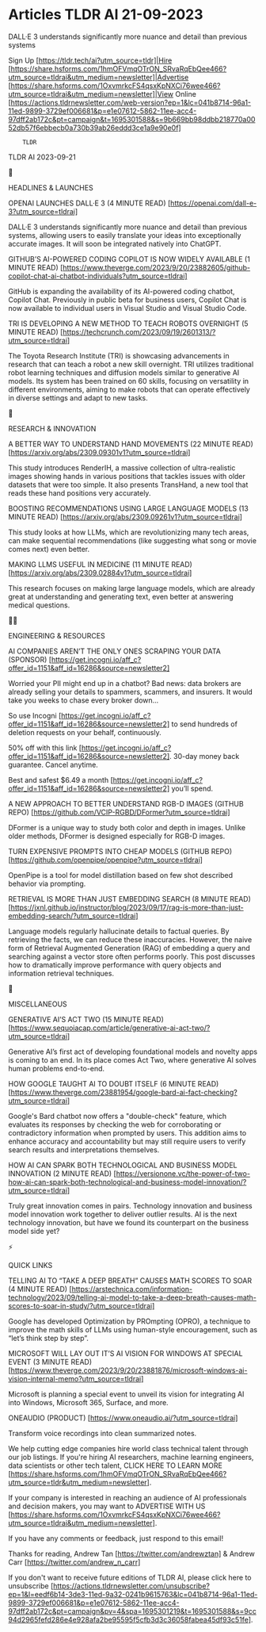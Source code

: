 # Articles TLDR AI 21-09-2023

DALL·E 3 understands significantly more nuance and detail than
previous systems  

Sign Up [https://tldr.tech/ai?utm_source=tldr]|Hire
[https://share.hsforms.com/1hmOFVmqOTrON_SRvaRqEbQee466?utm_source=tldrai&utm_medium=newsletter]|Advertise
[https://share.hsforms.com/1OxvmrkcFS4qsxKpNXCi76wee466?utm_source=tldrai&utm_medium=newsletter]|View
Online
[https://actions.tldrnewsletter.com/web-version?ep=1&lc=041b8714-96a1-11ed-9899-3729ef006681&p=e1e07612-5862-11ee-acc4-97dff2ab172c&pt=campaign&t=1695301588&s=9b669bb98ddbb218770a0052db57f6ebbecb0a730b39ab26eddd3ce1a9e90e0f]


		TLDR 

TLDR AI 2023-09-21

🚀 

HEADLINES & LAUNCHES

OPENAI LAUNCHES DALL·E 3 (4 MINUTE READ)
[https://openai.com/dall-e-3?utm_source=tldrai]

DALL·E 3 understands significantly more nuance and detail than
previous systems, allowing users to easily translate your ideas into
exceptionally accurate images. It will soon be integrated natively
into ChatGPT. 

GITHUB’S AI-POWERED CODING COPILOT IS NOW WIDELY AVAILABLE (1 MINUTE
READ)
[https://www.theverge.com/2023/9/20/23882605/github-copilot-chat-ai-chatbot-individuals?utm_source=tldrai]

GitHub is expanding the availability of its AI-powered coding chatbot,
Copilot Chat. Previously in public beta for business users, Copilot
Chat is now available to individual users in Visual Studio and Visual
Studio Code. 

TRI IS DEVELOPING A NEW METHOD TO TEACH ROBOTS OVERNIGHT (5 MINUTE
READ) [https://techcrunch.com/2023/09/19/2601313/?utm_source=tldrai]

The Toyota Research Institute (TRI) is showcasing advancements in
research that can teach a robot a new skill overnight. TRI utilizes
traditional robot learning techniques and diffusion models similar to
generative AI models. Its system has been trained on 60 skills,
focusing on versatility in different environments, aiming to make
robots that can operate effectively in diverse settings and adapt to
new tasks. 

🧠 

RESEARCH & INNOVATION

A BETTER WAY TO UNDERSTAND HAND MOVEMENTS (22 MINUTE READ)
[https://arxiv.org/abs/2309.09301v1?utm_source=tldrai]

This study introduces RenderIH, a massive collection of
ultra-realistic images showing hands in various positions that tackles
issues with older datasets that were too simple. It also presents
TransHand, a new tool that reads these hand positions very accurately.


BOOSTING RECOMMENDATIONS USING LARGE LANGUAGE MODELS (13 MINUTE READ)
[https://arxiv.org/abs/2309.09261v1?utm_source=tldrai]

This study looks at how LLMs, which are revolutionizing many tech
areas, can make sequential recommendations (like suggesting what song
or movie comes next) even better. 

MAKING LLMS USEFUL IN MEDICINE (11 MINUTE READ)
[https://arxiv.org/abs/2309.02884v1?utm_source=tldrai]

This research focuses on making large language models, which are
already great at understanding and generating text, even better at
answering medical questions. 

🧑‍💻 

ENGINEERING & RESOURCES

AI COMPANIES AREN’T THE ONLY ONES SCRAPING YOUR DATA (SPONSOR)
[https://get.incogni.io/aff_c?offer_id=1151&aff_id=16286&source=newsletter2]

Worried your PII might end up in a chatbot? Bad news: data brokers are
already selling your details to spammers, scammers, and insurers.
It would take you weeks to chase every broker down…

So use Incogni
[https://get.incogni.io/aff_c?offer_id=1151&aff_id=16286&source=newsletter2]
to send hundreds of deletion requests on your behalf, continuously.

50% off with this link
[https://get.incogni.io/aff_c?offer_id=1151&aff_id=16286&source=newsletter2].
30-day money back guarantee. Cancel anytime.

Best and safest $6.49 a month
[https://get.incogni.io/aff_c?offer_id=1151&aff_id=16286&source=newsletter2]
you’ll spend.

A NEW APPROACH TO BETTER UNDERSTAND RGB-D IMAGES (GITHUB REPO)
[https://github.com/VCIP-RGBD/DFormer?utm_source=tldrai]

DFormer is a unique way to study both color and depth in images.
Unlike older methods, DFormer is designed especially for RGB-D images.


TURN EXPENSIVE PROMPTS INTO CHEAP MODELS (GITHUB REPO)
[https://github.com/openpipe/openpipe?utm_source=tldrai]

OpenPipe is a tool for model distillation based on few shot described
behavior via prompting. 

RETRIEVAL IS MORE THAN JUST EMBEDDING SEARCH (8 MINUTE READ)
[https://jxnl.github.io/instructor/blog/2023/09/17/rag-is-more-than-just-embedding-search/?utm_source=tldrai]

Language models regularly hallucinate details to factual queries. By
retrieving the facts, we can reduce these inaccuracies. However, the
naive form of Retrieval Augmented Generation (RAG) of embedding a
query and searching against a vector store often performs poorly. This
post discusses how to dramatically improve performance with query
objects and information retrieval techniques. 

🎁 

MISCELLANEOUS

GENERATIVE AI’S ACT TWO (15 MINUTE READ)
[https://www.sequoiacap.com/article/generative-ai-act-two/?utm_source=tldrai]

Generative AI’s first act of developing foundational models and
novelty apps is coming to an end. In its place comes Act Two, where
generative AI solves human problems end-to-end. 

HOW GOOGLE TAUGHT AI TO DOUBT ITSELF (6 MINUTE READ)
[https://www.theverge.com/23881954/google-bard-ai-fact-checking?utm_source=tldrai]

Google's Bard chatbot now offers a "double-check" feature, which
evaluates its responses by checking the web for corroborating or
contradictory information when prompted by users. This addition aims
to enhance accuracy and accountability but may still require users to
verify search results and interpretations themselves. 

HOW AI CAN SPARK BOTH TECHNOLOGICAL AND BUSINESS MODEL INNOVATION (2
MINUTE READ)
[https://versionone.vc/the-power-of-two-how-ai-can-spark-both-technological-and-business-model-innovation/?utm_source=tldrai]

Truly great innovation comes in pairs. Technology innovation and
business model innovation work together to deliver outlier results. AI
is the next technology innovation, but have we found its counterpart
on the business model side yet? 

⚡ 

QUICK LINKS

TELLING AI TO “TAKE A DEEP BREATH” CAUSES MATH SCORES TO SOAR (4
MINUTE READ)
[https://arstechnica.com/information-technology/2023/09/telling-ai-model-to-take-a-deep-breath-causes-math-scores-to-soar-in-study/?utm_source=tldrai]

Google has developed Optimization by PROmpting (OPRO), a technique to
improve the math skills of LLMs using human-style encouragement, such
as “let’s think step by step”. 

MICROSOFT WILL LAY OUT IT’S AI VISION FOR WINDOWS AT SPECIAL EVENT
(3 MINUTE READ)
[https://www.theverge.com/2023/9/20/23881876/microsoft-windows-ai-vision-internal-memo?utm_source=tldrai]

Microsoft is planning a special event to unveil its vision for
integrating AI into Windows, Microsoft 365, Surface, and more. 

ONEAUDIO (PRODUCT) [https://www.oneaudio.ai/?utm_source=tldrai]

Transform voice recordings into clean summarized notes. 

 We help cutting edge companies hire world class technical talent
through our job listings. If you're hiring AI researchers, machine
learning engineers, data scientists or other tech talent, CLICK HERE
TO LEARN MORE
[https://share.hsforms.com/1hmOFVmqOTrON_SRvaRqEbQee466?utm_source=tldr&utm_medium=newsletter].


If your company is interested in reaching an audience of AI
professionals and decision makers, you may want to ADVERTISE WITH US
[https://share.hsforms.com/1OxvmrkcFS4qsxKpNXCi76wee466?utm_source=tldrai&utm_medium=newsletter].


If you have any comments or feedback, just respond to this email! 

Thanks for reading, 
Andrew Tan [https://twitter.com/andrewztan] & Andrew Carr
[https://twitter.com/andrew_n_carr] 

If you don't want to receive future editions of TLDR AI, please click
here to unsubscribe
[https://actions.tldrnewsletter.com/unsubscribe?ep=1&l=eedf6b14-3de3-11ed-9a32-0241b9615763&lc=041b8714-96a1-11ed-9899-3729ef006681&p=e1e07612-5862-11ee-acc4-97dff2ab172c&pt=campaign&pv=4&spa=1695301219&t=1695301588&s=9cc94d2965fefd286e4e928afa2be95595f5cfb3d3c36058fabea45df93c51fe].